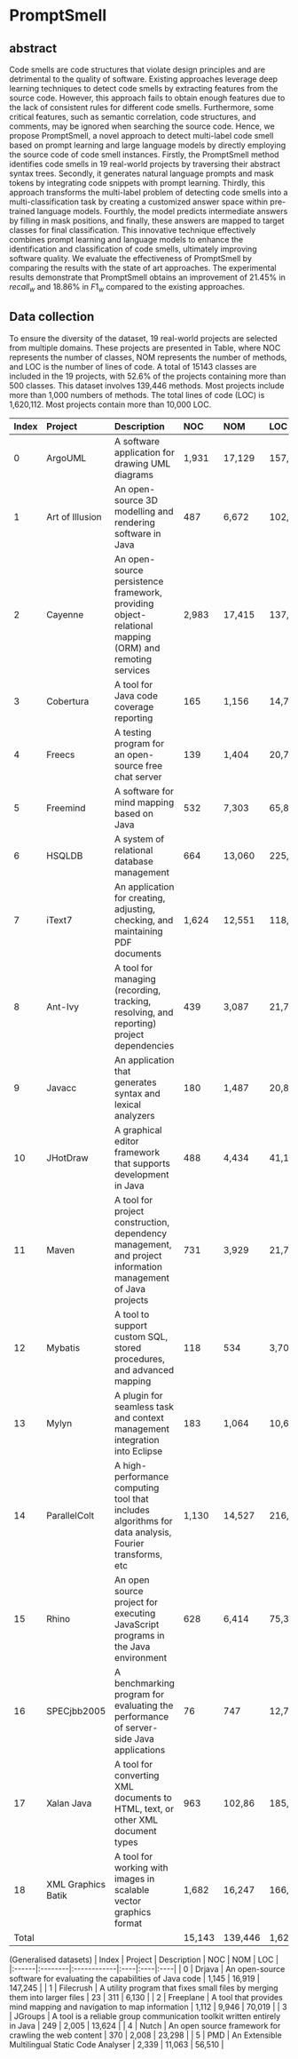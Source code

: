 # PromptSmell

## abstract
Code smells are code structures that violate design principles and are detrimental to the quality of software. Existing approaches leverage deep learning techniques to detect code smells by extracting features from the source code. However, this approach fails to obtain enough features due to the lack of consistent rules for different code smells. Furthermore, some critical features, such as semantic correlation, code structures, and comments, may be ignored when searching the source code. Hence, we propose PromptSmell, a novel approach to detect multi-label code smell based on prompt learning and large language models by directly employing the source code of code smell instances. Firstly, the PromptSmell method identifies code smells in 19 real-world projects by traversing their abstract syntax trees. Secondly, it generates natural language prompts and mask tokens by integrating code snippets with prompt learning. Thirdly, this approach transforms the multi-label problem of detecting code smells into a multi-classification task by creating a customized answer space within pre-trained language models. Fourthly, the model predicts intermediate answers by filling in mask positions, and finally, these answers are mapped to target classes for final classification. This innovative technique effectively combines prompt learning and language models to enhance the identification and classification of code smells, ultimately improving software quality. We evaluate the effectiveness of PromptSmell by comparing the results with the state of art approaches. The experimental results demonstrate that PromptSmell obtains an improvement of 21.45% in $recall_{w}$ and 18.86% in $F1_{w}$ compared to the existing approaches.

## Data collection
To ensure the diversity of the dataset, 19 real-world projects are selected from multiple domains. These projects are presented in Table, where NOC represents the number of classes, NOM represents the number of methods, and LOC is the number of lines of code. A total of 15143 classes are included in the 19 projects, with 52.6% of the projects containing more than 500 classes. This dataset involves 139,446 methods. Most projects include more than 1,000 numbers of methods. The total lines of code (LOC) is 1,620,112. Most projects contain more than 10,000 LOC. 

| Index | Project | Description | NOC | NOM | LOC | 
|:------|:--------|:------------|:----|:----|:----|
| 0 | ArgoUML | A software application for drawing UML diagrams | 1,931 | 17,129 | 157,611 |
| 1 | Art of Illusion | An open-source 3D modelling and rendering software in Java | 487 | 6,672 | 102,679 |
| 2 | Cayenne | An open-source persistence framework, providing object-relational mapping (ORM) and remoting services | 2,983 | 17,415 | 137,928 |
| 3 | Cobertura | A tool for Java code coverage reporting | 165 | 1,156 | 14,723 |
| 4 | Freecs | A testing program for an open-source free chat server | 139 | 1,404 | 20,720 |
| 5 | Freemind | A software for mind mapping based on Java | 532 | 7,303 | 65,866 |
| 6 | HSQLDB | A system of relational database management | 664 | 13,060 | 225,106 |
| 7 | iText7 | An application for creating, adjusting, checking, and maintaining PDF documents | 1,624 | 12,551 | 118,717 |
| 8 | Ant-Ivy | A tool for managing (recording, tracking, resolving, and reporting) project dependencies | 439 | 3,087 | 21,781 |
| 9 | Javacc | An application that generates syntax and lexical analyzers | 180 | 1,487 | 20,886 |
| 10 | JHotDraw | A graphical editor framework that supports development in Java | 488 | 4,434 | 41,105 |
| 11 | Maven | A tool for project construction, dependency management, and project information management of Java projects | 731 | 3,929 | 21,703 |
| 12 | Mybatis | A tool to support custom SQL, stored procedures, and advanced mapping | 118 | 534 | 3,702 |
| 13 | Mylyn | A plugin for seamless task and context management integration into Eclipse | 183 | 1,064 | 10,660 |
| 14 | ParallelColt | A high-performance computing tool that includes algorithms for data analysis, Fourier transforms, etc | 1,130 | 14,527 | 216,685 |
| 15 | Rhino | An open source project for executing JavaScript programs in the Java environment | 628 | 6,414 | 75,341 |
| 16 | SPECjbb2005 | A benchmarking program for evaluating the performance of server-side Java applications | 76 | 747 | 12,716 |
| 17 | Xalan Java | A tool for converting XML documents to HTML, text, or other XML document types | 963 | 102,86 | 185,511 |
| 18 | XML Graphics Batik | A tool for working with images in scalable vector graphics format | 1,682 | 16,247 | 166,672 |
| Total |  | | 15,143 | 139,446 | 1,620,112 |

(Generalised datasets)
| Index | Project | Description | NOC | NOM | LOC | 
|:------|:--------|:------------|:----|:----|:----|
| 0 | Drjava | An open-source software for evaluating the capabilities of Java code | 1,145 | 16,919 | 147,245 |
| 1 | Filecrush | A utility program that fixes small files by merging them into larger files | 23 | 311 | 6,130 |
| 2 | Freeplane | A tool that provides mind mapping and navigation to map information | 1,112 | 9,946 | 70,019 |
| 3 | JGroups | A tool is a reliable group communication toolkit written entirely in Java | 249 | 2,005 | 13,624 |
| 4 | Nutch | An open source framework for crawling the web content | 370 | 2,008 | 23,298 |
| 5 | PMD | An Extensible Multilingual Static Code Analyser | 2,339 | 11,063 | 56,510 |

